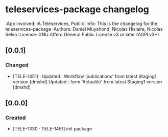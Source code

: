 # teleservices-package changelog

:App involved: iA.Téléservices, Publik
:Info: This is the changelog for the teleservices-package
:Authors: Daniel Muyshond, Nicolas Hislaire, Nicolas Selva
:License: GNU Affero General Public License v3 or later (AGPLv3+)

## [0.0.1]

### Changed

- [TELE-1451] · Updated : Workflow 'publications' from latest Staging1 version [dmshd]
  Updated : form 'Actualité' from latest Staging1 version [dmshd]

## [0.0.0]

### Created

- [TELE-1330 · TELE-1451] init package
